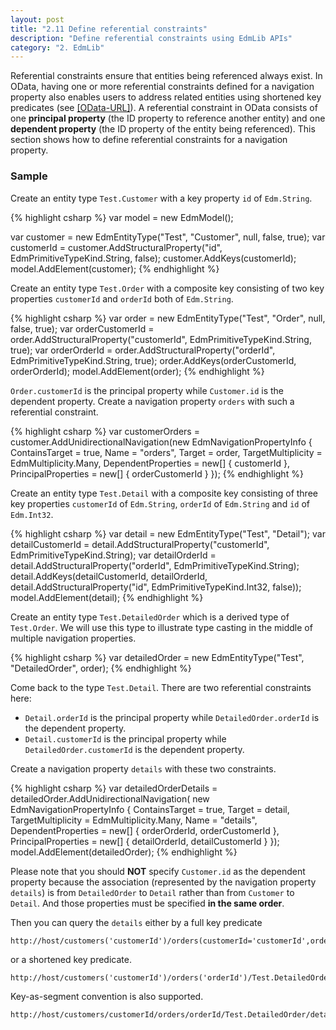 ```yaml
---
layout: post
title: "2.11 Define referential constraints"
description: "Define referential constraints using EdmLib APIs"
category: "2. EdmLib"
---
```


Referential constraints ensure that entities being referenced always exist. In OData, having one or more referential constraints defined for a navigation property also enables users to address related entities using shortened key predicates (see [[OData-URL]](http://docs.oasis-open.org/odata/odata/v4.0/errata02/os/complete/part2-url-conventions/odata-v4.0-errata02-os-part2-url-conventions-complete.html#_Toc406398079)). A referential constraint in OData consists of one **principal property** (the ID property to reference another entity) and one **dependent property** (the ID property of the entity being referenced). This section shows how to define referential constraints for a navigation property.

### Sample
Create an entity type `Test.Customer` with a key property `id` of `Edm.String`.

{% highlight csharp %}
var model = new EdmModel();

var customer = new EdmEntityType("Test", "Customer", null, false, true);
var customerId = customer.AddStructuralProperty("id", EdmPrimitiveTypeKind.String, false);
customer.AddKeys(customerId);
model.AddElement(customer);
{% endhighlight %}

Create an entity type `Test.Order` with a composite key consisting of two key properties `customerId` and `orderId` both of `Edm.String`.

{% highlight csharp %}
var order = new EdmEntityType("Test", "Order", null, false, true);
var orderCustomerId = order.AddStructuralProperty("customerId", EdmPrimitiveTypeKind.String, true);
var orderOrderId = order.AddStructuralProperty("orderId", EdmPrimitiveTypeKind.String, true);
order.AddKeys(orderCustomerId, orderOrderId);
model.AddElement(order);
{% endhighlight %}

`Order.customerId` is the principal property while `Customer.id` is the dependent property. Create a navigation property `orders` with such a referential constraint.

{% highlight csharp %}
var customerOrders = customer.AddUnidirectionalNavigation(new EdmNavigationPropertyInfo
{
    ContainsTarget = true,
    Name = "orders",
    Target = order,
    TargetMultiplicity = EdmMultiplicity.Many,
    DependentProperties = new[] { customerId },
    PrincipalProperties = new[] { orderCustomerId }
});
{% endhighlight %}

Create an entity type `Test.Detail` with a composite key consisting of three key properties `customerId` of `Edm.String`, `orderId` of `Edm.String` and `id` of `Edm.Int32`.

{% highlight csharp %}
var detail = new EdmEntityType("Test", "Detail");
var detailCustomerId = detail.AddStructuralProperty("customerId", EdmPrimitiveTypeKind.String);
var detailOrderId = detail.AddStructuralProperty("orderId", EdmPrimitiveTypeKind.String);
detail.AddKeys(detailCustomerId, detailOrderId, detail.AddStructuralProperty("id", EdmPrimitiveTypeKind.Int32, false));
model.AddElement(detail);
{% endhighlight %}

Create an entity type `Test.DetailedOrder` which is a derived type of `Test.Order`. We will use this type to illustrate type casting in the middle of multiple navigation properties.

{% highlight csharp %}
var detailedOrder = new EdmEntityType("Test", "DetailedOrder", order);
{% endhighlight %}

Come back to the type `Test.Detail`. There are two referential constraints here:

 - `Detail.orderId` is the principal property while `DetailedOrder.orderId` is the dependent property.
 - `Detail.customerId` is the principal property while `DetailedOrder.customerId` is the dependent property.

Create a navigation property `details` with these two constraints.

{% highlight csharp %}
var detailedOrderDetails = detailedOrder.AddUnidirectionalNavigation(
    new EdmNavigationPropertyInfo
    {
        ContainsTarget = true,
        Target = detail,
        TargetMultiplicity = EdmMultiplicity.Many,
        Name = "details",
        DependentProperties = new[] { orderOrderId, orderCustomerId },
        PrincipalProperties = new[] { detailOrderId, detailCustomerId }
    });
model.AddElement(detailedOrder);
{% endhighlight %}

Please note that you should **NOT** specify `Customer.id` as the dependent property because the association (represented by the navigation property `details`) is from `DetailedOrder` to `Detail` rather than from `Customer` to `Detail`. And those properties must be specified **in the same order**.

Then you can query the `details` either by a full key predicate

```
http://host/customers('customerId')/orders(customerId='customerId',orderId='orderId')/Test.DetailedOrder/details(customerId='customerId',orderId='orderId',id=1)
```

or a shortened key predicate.

```
http://host/customers('customerId')/orders('orderId')/Test.DetailedOrder/details(1)
```

Key-as-segment convention is also supported.

```
http://host/customers/customerId/orders/orderId/Test.DetailedOrder/details/1
```